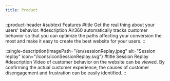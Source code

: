 ```yaml
---
title: Product
---
```


::product-header
#subtext
Features
#title
Get the real thing about your users' behavior.
#description
Air360 automatically tracks customer behavior so that you can 
optimize the paths affecting your conversion the most and make 
it easy to create the best website for your users.
::

::single-description{imagePath="/en/sessionReplay.jpeg" alt="Session replay" icon="/icons/iconSessionReplay.svg"}
#title
Session Replay
#description
Video of customer behavior on the website can be viewed. By confirming the actual customer experience, the causes of customer disengagement and frustration can be easily identified.
::
